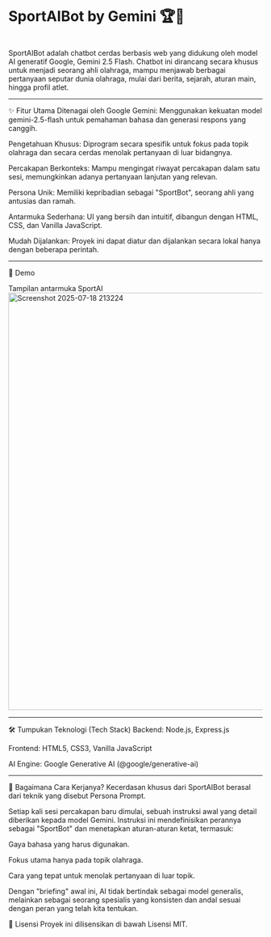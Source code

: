 <h1>SportAIBot by Gemini 🏆🤖</h1>
<br>
SportAIBot adalah chatbot cerdas berbasis web yang didukung oleh model AI generatif Google, Gemini 2.5 Flash. Chatbot ini dirancang secara khusus untuk menjadi seorang ahli olahraga, mampu menjawab berbagai pertanyaan seputar dunia olahraga, mulai dari berita, sejarah, aturan main, hingga profil atlet.

<hr>
✨ Fitur Utama
Ditenagai oleh Google Gemini: Menggunakan kekuatan model gemini-2.5-flash untuk pemahaman bahasa dan generasi respons yang canggih.

Pengetahuan Khusus: Diprogram secara spesifik untuk fokus pada topik olahraga dan secara cerdas menolak pertanyaan di luar bidangnya.

Percakapan Berkonteks: Mampu mengingat riwayat percakapan dalam satu sesi, memungkinkan adanya pertanyaan lanjutan yang relevan.

Persona Unik: Memiliki kepribadian sebagai "SportBot", seorang ahli yang antusias dan ramah.

Antarmuka Sederhana: UI yang bersih dan intuitif, dibangun dengan HTML, CSS, dan Vanilla JavaScript.

Mudah Dijalankan: Proyek ini dapat diatur dan dijalankan secara lokal hanya dengan beberapa perintah.

<hr>
🚀 Demo

Tampilan antarmuka SportAI
<img width="1919" height="826" alt="Screenshot 2025-07-18 213224" src="https://github.com/user-attachments/assets/815a6c0a-9fcd-4a0d-8d67-a95381b5faae" />

<hr>
🛠️ Tumpukan Teknologi (Tech Stack)
Backend: Node.js, Express.js

Frontend: HTML5, CSS3, Vanilla JavaScript

AI Engine: Google Generative AI (@google/generative-ai)

<hr>
🧠 Bagaimana Cara Kerjanya?
Kecerdasan khusus dari SportAIBot berasal dari teknik yang disebut Persona Prompt.

Setiap kali sesi percakapan baru dimulai, sebuah instruksi awal yang detail diberikan kepada model Gemini. Instruksi ini mendefinisikan perannya sebagai "SportBot" dan menetapkan aturan-aturan ketat, termasuk:

Gaya bahasa yang harus digunakan.

Fokus utama hanya pada topik olahraga.

Cara yang tepat untuk menolak pertanyaan di luar topik.

Dengan "briefing" awal ini, AI tidak bertindak sebagai model generalis, melainkan sebagai seorang spesialis yang konsisten dan andal sesuai dengan peran yang telah kita tentukan.

📜 Lisensi
Proyek ini dilisensikan di bawah Lisensi MIT.
